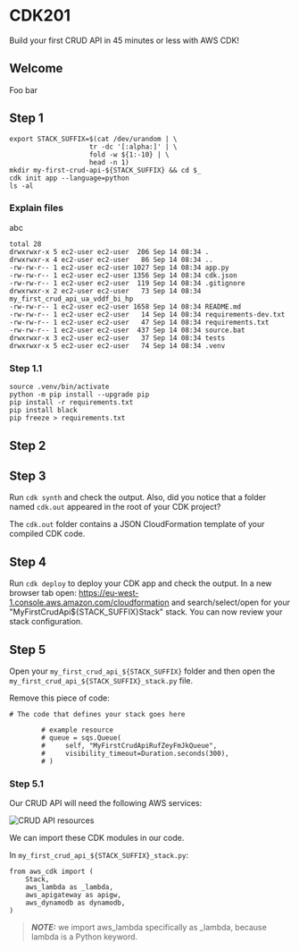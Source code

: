 # CDK201
Build your first CRUD API in 45 minutes or less with AWS CDK!

## Welcome
Foo bar

## Step 1
```
export STACK_SUFFIX=$(cat /dev/urandom | \
                    tr -dc '[:alpha:]' | \
                    fold -w ${1:-10} | \
                    head -n 1)
mkdir my-first-crud-api-${STACK_SUFFIX} && cd $_
cdk init app --language=python
ls -al
```

### Explain files
abc

```
total 28
drwxrwxr-x 5 ec2-user ec2-user  206 Sep 14 08:34 .
drwxrwxr-x 4 ec2-user ec2-user   86 Sep 14 08:34 ..
-rw-rw-r-- 1 ec2-user ec2-user 1027 Sep 14 08:34 app.py
-rw-rw-r-- 1 ec2-user ec2-user 1356 Sep 14 08:34 cdk.json
-rw-rw-r-- 1 ec2-user ec2-user  119 Sep 14 08:34 .gitignore
drwxrwxr-x 2 ec2-user ec2-user   73 Sep 14 08:34 my_first_crud_api_ua_vddf_bi_hp
-rw-rw-r-- 1 ec2-user ec2-user 1658 Sep 14 08:34 README.md
-rw-rw-r-- 1 ec2-user ec2-user   14 Sep 14 08:34 requirements-dev.txt
-rw-rw-r-- 1 ec2-user ec2-user   47 Sep 14 08:34 requirements.txt
-rw-rw-r-- 1 ec2-user ec2-user  437 Sep 14 08:34 source.bat
drwxrwxr-x 3 ec2-user ec2-user   37 Sep 14 08:34 tests
drwxrwxr-x 5 ec2-user ec2-user   74 Sep 14 08:34 .venv
```

### Step 1.1
```
source .venv/bin/activate
python -m pip install --upgrade pip
pip install -r requirements.txt
pip install black
pip freeze > requirements.txt
```

## Step 2
<!-- Uncomment the following line in app.py:
`#env=cdk.Environment(account='123456789012', region='us-east-1'),`
TODO: don't put the account number here but show on slides
And change `123456789012` into `803120882800`, and change the region into `eu-west-1`. -->

## Step 3
Run `cdk synth` and check the output. Also, did you notice that a folder named `cdk.out` appeared in the root of your CDK project?

The `cdk.out` folder contains a JSON CloudFormation template of your compiled CDK code.

## Step 4
Run `cdk deploy` to deploy your CDK app and check the output. In a new browser tab open: https://eu-west-1.console.aws.amazon.com/cloudformation and search/select/open for your "MyFirstCrudApi${STACK_SUFFIX}Stack" stack. You can now review your stack configuration.

## Step 5
Open your `my_first_crud_api_${STACK_SUFFIX}` folder and then open the `my_first_crud_api_${STACK_SUFFIX}_stack.py` file.

Remove this piece of code:
```
# The code that defines your stack goes here

        # example resource
        # queue = sqs.Queue(
        #     self, "MyFirstCrudApiRufZeyFmJkQueue",
        #     visibility_timeout=Duration.seconds(300),
        # )
```

### Step 5.1
Our CRUD API will need the following AWS services:

![CRUD API resources](https://miro.medium.com/max/1400/1*N1iRLifjnNcZo-W0oxoYSw.png)

We can import these CDK modules in our code.

In `my_first_crud_api_${STACK_SUFFIX}_stack.py`:
```
from aws_cdk import (
    Stack,
    aws_lambda as _lambda,
    aws_apigateway as apigw,
    aws_dynamodb as dynamodb,
)
```

> **_NOTE:_** we import aws_lambda specifically as _lambda, because lambda is a Python keyword.
